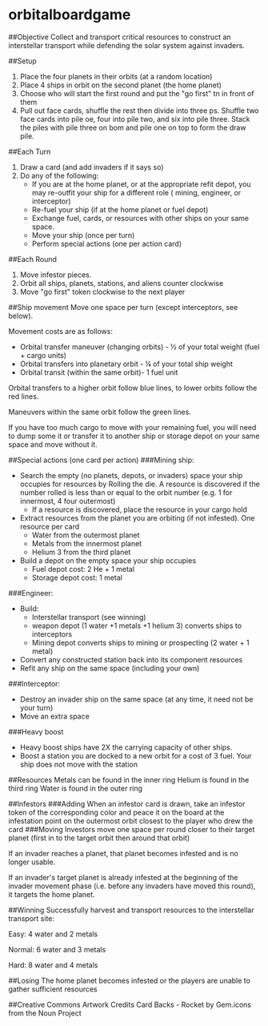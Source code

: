 # orbitalboardgame

##Objective 
Collect and transport critical resources to construct an interstellar transport while defending the solar system against invaders. 

##Setup 
1. Place the four planets in their orbits (at a random location) 
1. Place 4 ships in orbit on the second planet (the home planet) 
1. Choose who will start the first round and put the "go first" tn in front of them 
1. Pull out face cards, shuffle the rest then divide into three ps. Shuffle two face cards into pile oe, four into pile two, and six into pile three. Stack the piles with pile three on bom and pile one on top to form the draw pile. 

##Each Turn  
1. Draw a card (and add invaders if it says so) 
1. Do any of the following:
    * If you are at the home planet, or at the appropriate refit depot, you may re-outfit your ship for a different role ( mining, engineer, or interceptor) 
    * Re-fuel your ship (if at the home planet or fuel depot) 
    * Exchange fuel, cards, or resources with other ships on your same space. 
    * Move your ship (once per turn)
    * Perform special actions (one per action card)

 

##Each Round 
1. Move infestor pieces. 
1. Orbit all ships, planets, stations, and aliens counter clockwise 
1. Move "go first" token clockwise to the next player 

##Ship movement 
Move one space per turn (except interceptors, see below).

Movement costs are as follows: 
* Orbital transfer maneuver (changing orbits) - ½ of your total weight (fuel + cargo units) 
* Orbital transfers into planetary orbit - ¼ of your total ship weight 
* Orbital transit (within the same orbit)- 1 fuel unit 

Orbital transfers to a higher orbit follow blue lines, to lower orbits follow the red lines. 

Maneuvers within the same orbit follow the green lines. 

If you have too much cargo to move with your remaining fuel, you will need to dump some it or transfer it to another ship or storage depot on your same space and move without it.  

##Special actions (one card per action) 
###Mining ship:  
* Search the empty (no planets, depots, or invaders) space your ship occupies for resources by Rolling the die. A resource is discovered if the number rolled is less than or equal to the orbit number (e.g. 1 for innermost, 4 four outermost)  
    * If a resource is discovered, place the resource in your cargo hold 
* Extract resources from the planet you are orbiting (if not infested). One resource per card 
    * Water from the outermost planet 
    * Metals from the innermost planet 
    * Helium 3 from the third planet 
* Build a depot on the empty space your ship occupies  
    * Fuel depot cost: 2 He + 1 metal 
    * Storage depot cost: 1 metal 

###Engineer: 
* Build: 
    * Interstellar transport (see winning) 
    * weapon depot (1 water +1 metals +1 helium 3) converts ships to interceptors 
    * Mining depot converts ships to mining or prospecting (2 water + 1 metal) 
* Convert any constructed station back into its component resources 
* Refit any ship on the same space (including your own) 

###Interceptor:  
* Destroy an invader ship on the same space (at any time, it need not be your turn) 
* Move an extra space 

###Heavy boost
* Heavy boost ships have 2X the carrying capacity of other ships. 
* Boost a station you are docked to a new orbit for a cost of 3 fuel.  Your ship does not  move with the station 

##Resources 
Metals can be found in the inner ring 
Helium is found in the third ring 
Water is found in the outer ring 

##Infestors
###Adding
When an infestor card is drawn, take an infestor token of the corresponding color and peace it on the board at the infestation point on the outermost orbit closest to the player who drew the card
###Moving
Investors move one space per round closer to their target planet (first in to the target orbit then around that orbit) 

If an invader reaches a planet, that planet becomes infested and is no longer usable. 

If an invader's target planet is already infested at the beginning of the invader movement phase (i.e. before any invaders have moved this round), it targets the home planet.

##Winning 
Successfully harvest and transport resources to the interstellar transport site: 

Easy: 4 water and 2 metals 

Normal: 6 water and 3 metals  

Hard: 8 water and 4 metals  

##Losing 
The home planet becomes infested or the players are unable to gather sufficient resources 


##Creative Commons Artwork Credits
Card Backs - Rocket by Gem.icons from the Noun Project
